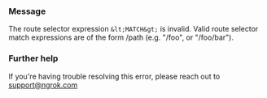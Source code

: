 
### Message
The route selector expression ``&lt;MATCH&gt;`` is invalid. Valid route selector match expressions are of the form /path (e.g. "/foo", or "/foo/bar").

### Further help
If you're having trouble resolving this error, please reach out to [support@ngrok.com](mailto:support@ngrok.com?subject=Help%20with%20ERR_NGROK_7131)

